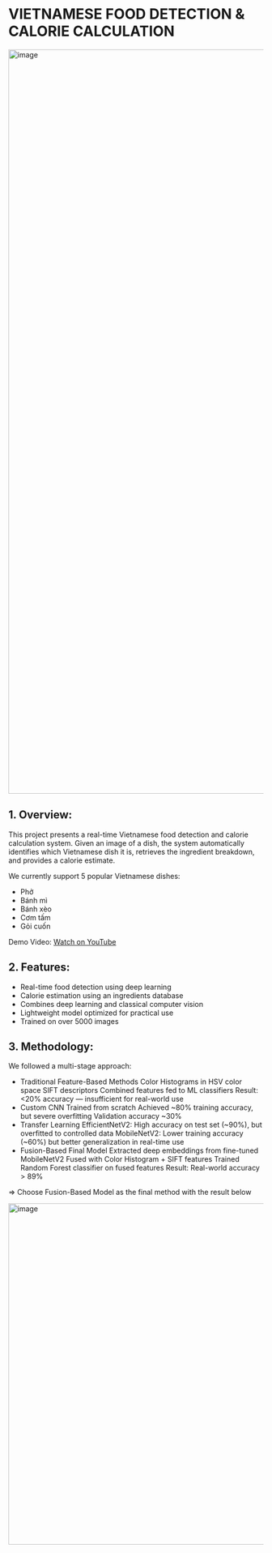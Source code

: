 # VIETNAMESE FOOD DETECTION & CALORIE CALCULATION

<img width="1470" alt="image" src="https://github.com/user-attachments/assets/c670505d-7ac6-418a-af41-42feb8f8c741" />

## 1. Overview:

This project presents a real-time Vietnamese food detection and calorie calculation system. Given an image of a dish, the system automatically identifies which Vietnamese dish it is, retrieves the ingredient breakdown, and provides a calorie estimate.

We currently support 5 popular Vietnamese dishes:

- Phở
- Bánh mì
- Bánh xèo
- Cơm tấm
- Gỏi cuốn

Demo Video: [Watch on YouTube](https://www.youtube.com/watch?v=v1RyfsgLyPY&feature=youtu.be)

## 2. Features:
+ Real-time food detection using deep learning
+ Calorie estimation using an ingredients database
+ Combines deep learning and classical computer vision
+ Lightweight model optimized for practical use
+ Trained on over 5000 images

## 3. Methodology:

We followed a multi-stage approach:

- Traditional Feature-Based Methods
Color Histograms in HSV color space
SIFT descriptors
Combined features fed to ML classifiers
Result: <20% accuracy — insufficient for real-world use
- Custom CNN
Trained from scratch
Achieved ~80% training accuracy, but severe overfitting
Validation accuracy ~30%
- Transfer Learning
EfficientNetV2: High accuracy on test set (~90%), but overfitted to controlled data
MobileNetV2: Lower training accuracy (~60%) but better generalization in real-time use
- Fusion-Based Final Model
Extracted deep embeddings from fine-tuned MobileNetV2
Fused with Color Histogram + SIFT features
Trained Random Forest classifier on fused features
Result: Real-world accuracy > 89%

=> Choose Fusion-Based Model as the final method with the result below

<img width="674" alt="image" src="https://github.com/user-attachments/assets/12f931c6-eddb-46f7-ad5a-726322cd783b" />

